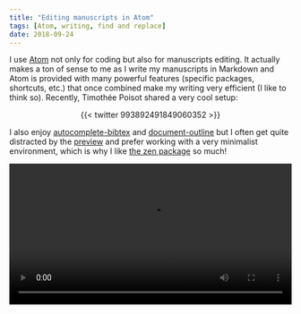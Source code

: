 ```yaml
---
title: "Editing manuscripts in Atom"
tags: [Atom, writing, find and replace]
date: 2018-09-24
---
```


I use [Atom](https://atom.io/) not only for coding but also for manuscripts editing.
It actually makes a ton of sense to me as I write my manuscripts in Markdown and
Atom is provided with many powerful features (specific packages, shortcuts, etc.) that once combined make my writing very efficient (I like to think so). Recently, Timothée Poisot shared a very cool setup:

<center>
  {{< twitter 993892491849060352 >}}
</center>


I also enjoy [autocomplete-bibtex](https://atom.io/packages/autocomplete-bibtex)
and [document-outline](https://atom.io/packages/document-outline) but I often
get quite distracted by the [preview](https://atom.io/packages/markdown-preview-enhanced)
and prefer working with a very minimalist environment, which is why I like [the zen package](https://atom.io/packages/Zen) so much!

<video width="100%" controls>
 <source src="/notes/atom/assets/zenmode.webm" type="video/webm">
 Your browser does not support the video tag.
</video>

